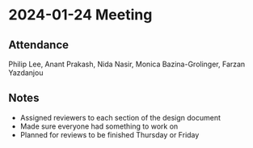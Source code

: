 # 2024-01-24 Meeting

## Attendance

Philip Lee, Anant Prakash, Nida Nasir, Monica Bazina-Grolinger, Farzan Yazdanjou

## Notes
- Assigned reviewers to each section of the design document
- Made sure everyone had something to work on
- Planned for reviews to be finished Thursday or Friday